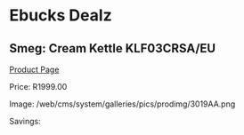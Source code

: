 
# Ebucks Dealz
## Smeg: Cream Kettle KLF03CRSA/EU
[Product Page](https://www.ebucks.com/web/shop/productSelected.do?prodId=1231087013&catId=1196428103)

Price: R1999.00

Image: /web/cms/system/galleries/pics/prodimg/3019AA.png

Savings: 


	